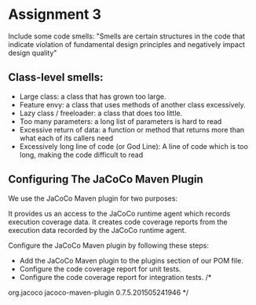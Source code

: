 # Assignment 3

Include some code smells:
"Smells are certain structures in the code that indicate violation of fundamental design principles and negatively impact design quality"

## Class-level smells:

- Large class: a class that has grown too large.
- Feature envy: a class that uses methods of another class excessively.
- Lazy class / freeloader: a class that does too little.
- Too many parameters: a long list of parameters is hard to read
- Excessive return of data: a function or method that returns more than what each of its callers need
- Excessively long line of code (or God Line): A line of code which is too long, making the code difficult to read


## Configuring The JaCoCo Maven Plugin
We use the JaCoCo Maven plugin for two purposes:

It provides us an access to the JaCoCo runtime agent which records execution coverage data.
It creates code coverage reports from the execution data recorded by the JaCoCo runtime agent.

Configure the JaCoCo Maven plugin by following these steps:

- Add the JaCoCo Maven plugin to the plugins section of our POM file.
- Configure the code coverage report for unit tests.
- Configure the code coverage report for integration tests.
/*
<plugin>
    <groupId>org.jacoco</groupId>
    <artifactId>jacoco-maven-plugin</artifactId>
    <version>0.7.5.201505241946</version>
</plugin>
*/

